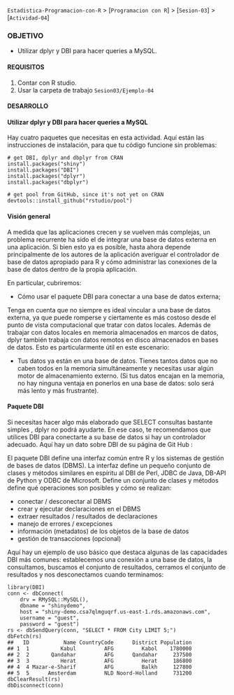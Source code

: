 `Estadistica-Programacion-con-R` > [`Programacion con R`] > [`Sesion-03`] > [`Actividad-04`] 

### OBJETIVO
- Utilizar dplyr y DBI para hacer queries a MySQL.

#### REQUISITOS
1. Contar con R studio.
1. Usar la carpeta de trabajo `Sesion03/Ejemplo-04`

#### DESARROLLO

#### Utilizar dplyr y DBI para hacer queries a MySQL

Hay cuatro paquetes que necesitas en esta actividad. Aquí están las instrucciones de instalación, para que tu código funcione sin problemas:

```{r}
# get DBI, dplyr and dbplyr from CRAN
install.packages("shiny")
install.packages("DBI")
install.packages("dplyr")
install.packages("dbplyr")

# get pool from GitHub, since it's not yet on CRAN
devtools::install_github("rstudio/pool")
```
#### Visión general

A medida que las aplicaciones crecen y se vuelven más complejas, un problema recurrente ha sido el de integrar una base de datos externa en una aplicación. Si bien esto ya es posible, hasta ahora depende principalmente de los autores de la aplicación averiguar el controlador de base de datos apropiado para R y cómo administrar las conexiones de la base de datos dentro de la propia aplicación. 

En particular, cubriremos:

- Cómo usar el paquete DBI para conectar a una base de datos externa;

Tenga en cuenta que no siempre es ideal vincular a una base de datos externa, ya que puede romperse y ciertamente es más costoso desde el punto de vista computacional que tratar con datos locales. Además de trabajar con datos locales en memoria almacenados en marcos de datos, dplyr también trabaja con datos remotos en disco almacenados en bases de datos. Esto es particularmente útil en este escenario:

- Tus datos ya están en una base de datos. Tienes tantos datos que no caben todos en la memoria simultáneamente y necesitas usar algún motor de almacenamiento externo. (Si tus datos encajan en la memoria, no hay ninguna ventaja en ponerlos en una base de datos: solo será más lento y más frustrante).

#### Paquete DBI

Si necesitas hacer algo más elaborado que SELECT consultas bastante simples , dplyr no podrá ayudarte. En ese caso, te recomendamos que utilices DBI para conectarte a su base de datos si hay un controlador adecuado. Aquí hay un dato sobre DBI de su página de Git Hub :

El paquete DBI define una interfaz común entre R y los sistemas de gestión de bases de datos (DBMS). La interfaz define un pequeño conjunto de clases y métodos similares en espíritu al DBI de Perl, JDBC de Java, DB-API de Python y ODBC de Microsoft. Define un conjunto de clases y métodos define qué operaciones son posibles y cómo se realizan:

- conectar / desconectar al DBMS
- crear y ejecutar declaraciones en el DBMS
- extraer resultados / resultados de declaraciones
- manejo de errores / excepciones
- información (metadatos) de los objetos de la base de datos
- gestión de transacciones (opcional)

Aquí hay un ejemplo de uso básico que destaca algunas de las capacidades DBI más comunes: establecemos una conexión a una base de datos, la consultamos, buscamos el conjunto de resultados, cerramos el conjunto de resultados y nos desconectamos cuando terminamos:

```{r}
library(DBI)
conn <- dbConnect(
    drv = RMySQL::MySQL(),
    dbname = "shinydemo",
    host = "shiny-demo.csa7qlmguqrf.us-east-1.rds.amazonaws.com",
    username = "guest",
    password = "guest")
rs <- dbSendQuery(conn, "SELECT * FROM City LIMIT 5;")
dbFetch(rs)
##   ID           Name CountryCode      District Population
## 1  1          Kabul         AFG         Kabol    1780000
## 2  2       Qandahar         AFG      Qandahar     237500
## 3  3          Herat         AFG         Herat     186800
## 4  4 Mazar-e-Sharif         AFG         Balkh     127800
## 5  5      Amsterdam         NLD Noord-Holland     731200
dbClearResult(rs)
dbDisconnect(conn)
```
